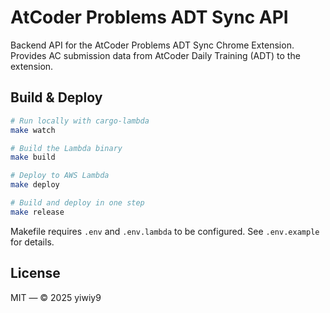 # AtCoder Problems ADT Sync API

Backend API for the AtCoder Problems ADT Sync Chrome Extension.  
Provides AC submission data from AtCoder Daily Training (ADT) to the extension.

## Build & Deploy

```bash
# Run locally with cargo-lambda
make watch

# Build the Lambda binary
make build

# Deploy to AWS Lambda
make deploy

# Build and deploy in one step
make release
```

Makefile requires `.env` and `.env.lambda` to be configured.
See `.env.example` for details.

## License

MIT — © 2025 yiwiy9
